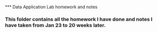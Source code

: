*** Data Application Lab homework and notes

### This folder contains all the homework I have done and notes I have taken from Jan 23 to 20 weeks later.
